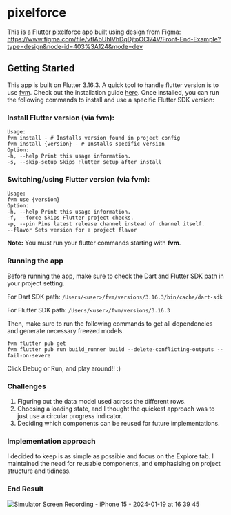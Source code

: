 # pixelforce

This is a Flutter pixelforce app built using design from Figma:
https://www.figma.com/file/vtIAbUhIVhDqDjtpOCl74V/Front-End-Example?type=design&node-id=403%3A124&mode=dev

## Getting Started

This app is built on Flutter 3.16.3. A quick tool to handle flutter version is to
use [fvm](https://fvm.app/). Check out the installation
guide [here](https://fvm.app/docs/getting_started/installation). Once installed, you can run the
following commands to install and use a specific Flutter SDK version:

### Install Flutter version (via fvm):

```
Usage:
fvm install - # Installs version found in project config
fvm install {version} - # Installs specific version
Option:
-h, --help Print this usage information.
-s, --skip-setup Skips Flutter setup after install
```

### Switching/using Flutter version (via fvm):

```
Usage:
fvm use {version}
Option:
-h, --help Print this usage information.
-f, --force Skips Flutter project checks.
-p, --pin Pins latest release channel instead of channel itself.
--flavor Sets version for a project flavor
```

**Note:** You must run your flutter commands starting with **fvm**.

### Running the app

Before running the app, make sure to check the Dart and Flutter SDK path in your project setting.

For Dart SDK path: `/Users/<user>/fvm/versions/3.16.3/bin/cache/dart-sdk`

For Flutter SDK path: `/Users/<user>/fvm/versions/3.16.3`

Then, make sure to run the following commands to get all dependencies
and generate necessary freezed models.

```
fvm flutter pub get
fvm flutter pub run build_runner build --delete-conflicting-outputs --fail-on-severe
```

Click Debug or Run, and play around!! :)

### Challenges

1. Figuring out the data model used across the different rows.
2. Choosing a loading state, and I thought the quickest approach was to just use a circular progress
   indicator.
3. Deciding which components can be reused for future implementations.

### Implementation approach

I decided to keep is as simple as possible and focus on the Explore tab. I maintained the need for reusable 
components, and emphasising on project structure and tidiness.

### End Result
![Simulator Screen Recording - iPhone 15 - 2024-01-19 at 16 39 45](https://github.com/jasonwenlee/pixelforce/assets/36957919/663a8525-ed57-42b0-9be4-a876d3206abe)



